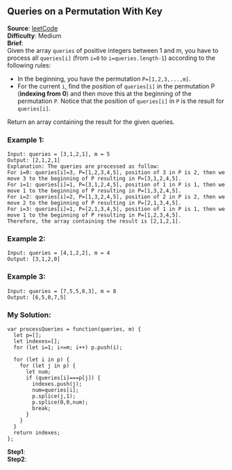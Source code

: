 ## Queries on a Permutation With Key

**Source**: [leetCode](https://leetcode.com/problems/queries-on-a-permutation-with-key/)  
**Difficulty**: Medium   
**Brief**:  
Given the array ```queries``` of positive integers between 1 and m, you have to process all ```queries[i]``` (from ```i=0``` to ```i=queries.length-1```) according to the following rules:  
- In the beginning, you have the permutation ```P=[1,2,3,...,m]```.  
- For the current ```i```, find the position of ```queries[i]``` in the permutation P (**indexing from 0**) and then move this at the beginning of the permutation ```P```. Notice that the position of ```queries[i]``` in ```P``` is the result for ```queries[i]```.  

Return an array containing the result for the given queries.  


### Example 1:
```
Input: queries = [3,1,2,1], m = 5  
Output: [2,1,2,1]   
Explanation: The queries are processed as follow: 
For i=0: queries[i]=3, P=[1,2,3,4,5], position of 3 in P is 2, then we move 3 to the beginning of P resulting in P=[3,1,2,4,5]. 
For i=1: queries[i]=1, P=[3,1,2,4,5], position of 1 in P is 1, then we move 1 to the beginning of P resulting in P=[1,3,2,4,5]. 
For i=2: queries[i]=2, P=[1,3,2,4,5], position of 2 in P is 2, then we move 2 to the beginning of P resulting in P=[2,1,3,4,5]. 
For i=3: queries[i]=1, P=[2,1,3,4,5], position of 1 in P is 1, then we move 1 to the beginning of P resulting in P=[1,2,3,4,5]. 
Therefore, the array containing the result is [2,1,2,1].
```

### Example 2:
```
Input: queries = [4,1,2,2], m = 4
Output: [3,1,2,0]
```

### Example 3:
```
Input: queries = [7,5,5,8,3], m = 8
Output: [6,5,0,7,5]
```

### My Solution:
```
var processQueries = function(queries, m) {
  let p=[];
  let indexes=[];
  for (let i=1; i<=m; i++) p.push(i);

  for (let i in p) {
    for (let j in p) {
      let num;
      if (queries[i]===p[j]) {
        indexes.push(j);
        num=queries[i];
        p.splice(j,1);
        p.splice(0,0,num);
        break;
      }
    }
  }
  return indexes;
};
```
**Step1**:  
**Step2**:  
